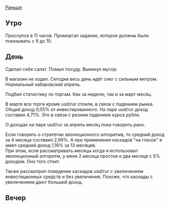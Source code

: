 [Раньше](2020.04.03.md)
## Утро
Проснулся в 11 часов. Проморгал задание, которое должны были показывать с 9 до 10.
## День
Сделал себе салат. Помыл посуду. Выкинул мусор.

В магазин не ходил. Сегодня весь день идёт снег с сильным метром. Нормальный хабаровский апрель.

Подбил статистику по торгам. Как за неделю, так и за март месяц.

В марте все торги кроме usd/rur стояли, в связи с падением рынка. Общий доход 0,05% от инвестированного. На паре usd/rur доход составил 4,71%. Это в связи с резким падением курса рубля.

О доходах на паре usd/rur за апрель месяц пока говорить рано.

Если говорить о стратегии эволюционного алгоритма, то средний доход за 4 месяца состваил 2,69%. А при применении каскадов "на глазок" я имел средний доход 1,16% за 13 месяцев.  
При этом, если рассматривать месяцы когда я использовал эволюционный алгоритм, у меня 2 месяца простоя и два месяцв с 5% доходом. Оно того стоит.

Также рассмотрел поведение каскадов usd/rur с увеличением инвестиционных средств и без увеличения. Похоже, что каскады с увеличением дают больший доход.
## Вечер
